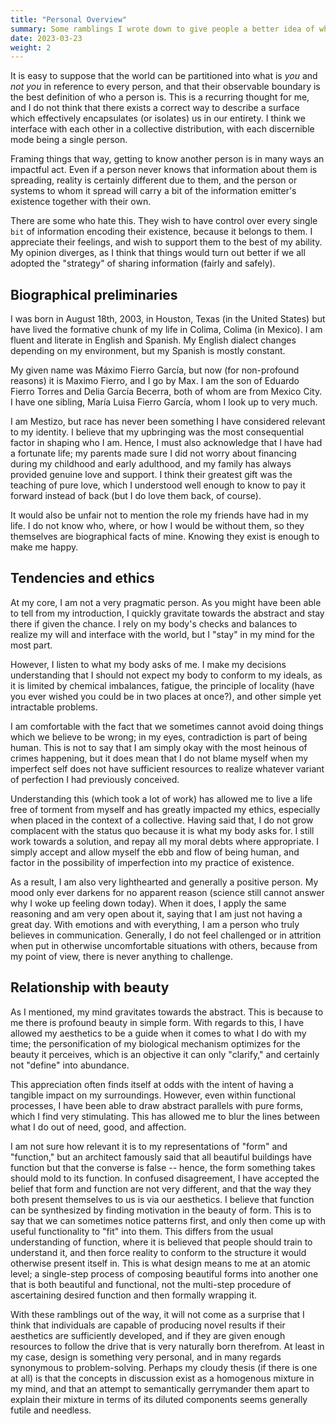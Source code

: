 ```yaml
---
title: "Personal Overview"
summary: Some ramblings I wrote down to give people a better idea of who I am.
date: 2023-03-23
weight: 2
---
```


It is easy to suppose that the world can be partitioned into what is _you_ and _not you_ in reference to every person, and that their observable boundary is the best definition of who a person is. This is a recurring thought for me, and I do not think that there exists a correct way to describe a surface which effectively encapsulates (or isolates) us in our entirety. I think we interface with each other in a collective distribution, with each discernible mode being a single person.

Framing things that way, getting to know another person is in many ways an impactful act. Even if a person never knows that information about them is spreading, reality is certainly different due to them, and the person or systems to whom it spread will carry a bit of the information emitter's existence together with their own.

There are some who hate this. They wish to have control over every single `bit` of information encoding their existence, because it belongs to them. I appreciate their feelings, and wish to support them to the best of my ability. My opinion diverges, as I think that things would turn out better if we all adopted the "strategy" of sharing information (fairly and safely).

## Biographical preliminaries

I was born in August 18th, 2003, in Houston, Texas (in the United States) but have lived the formative chunk of my life in Colima, Colima (in Mexico). I am fluent and literate in English and Spanish. My English dialect changes depending on my environment, but my Spanish is mostly constant.

My given name was Máximo Fierro García, but now (for non-profound reasons) it is Maximo Fierro, and I go by Max. I am the son of Eduardo Fierro Torres and Delia García Becerra, both of whom are from Mexico City. I have one sibling, María Luisa Fierro García, whom I look up to very much.

I am Mestizo, but race has never been something I have considered relevant to my identity. I believe that my upbringing was the most consequential factor in shaping who I am. Hence, I must also acknowledge that I have had a fortunate life; my parents made sure I did not worry about financing during my childhood and early adulthood, and my family has always provided genuine love and support. I think their greatest gift was the teaching of pure love, which I understood well enough to know to pay it forward instead of back (but I do love them back, of course).

It would also be unfair not to mention the role my friends have had in my life. I do not know who, where, or how I would be without them, so they themselves are biographical facts of mine. Knowing they exist is enough to make me happy.

## Tendencies and ethics

At my core, I am not a very pragmatic person. As you might have been able to tell from my introduction, I quickly gravitate towards the abstract and stay there if given the chance. I rely on my body's checks and balances to realize my will and interface with the world, but I "stay" in my mind for the most part.

However, I listen to what my body asks of me. I make my decisions understanding that I should not expect my body to conform to my ideals, as it is limited by chemical imbalances, fatigue, the principle of locality (have you ever wished you could be in two places at once?), and other simple yet intractable problems.

I am comfortable with the fact that we sometimes cannot avoid doing things which we believe to be wrong; in my eyes, contradiction is part of being human. This is not to say that I am simply okay with the most heinous of crimes happening, but it does mean that I do not blame myself when my imperfect self does not have sufficient resources to realize whatever variant of perfection I had previously conceived.

Understanding this (which took a lot of work) has allowed me to live a life free of torment from myself and has greatly impacted my ethics, especially when placed in the context of a collective. Having said that, I do not grow complacent with the status quo because it is what my body asks for. I still work towards a solution, and repay all my moral debts where appropriate. I simply accept and allow myself the ebb and flow of being human, and factor in the possibility of imperfection into my practice of existence.

As a result, I am also very lighthearted and generally a positive person. My mood only ever darkens for no apparent reason (science still cannot answer why I woke up feeling down today). When it does, I apply the same reasoning and am very open about it, saying that I am just not having a great day. With emotions and with everything, I am a person who truly believes in communication. Generally, I do not feel challenged or in attrition when put in otherwise uncomfortable situations with others, because from my point of view, there is never anything to challenge.

## Relationship with beauty

As I mentioned, my mind gravitates towards the abstract. This is because to me there is profound beauty in simple form. With regards to this, I have allowed my aesthetics to be a guide when it comes to what I do with my time; the personification of my biological mechanism optimizes for the beauty it perceives, which is an objective it can only "clarify," and certainly not "define" into abundance.

This appreciation often finds itself at odds with the intent of having a tangible impact on my surroundings. However, even within functional processes, I have been able to draw abstract parallels with pure forms, which I find very stimulating. This has allowed me to blur the lines between what I do out of need, good, and affection.

I am not sure how relevant it is to my representations of "form" and "function," but an architect famously said that all beautiful buildings have function but that the converse is false -- hence, the form something takes should mold to its function. In confused disagreement, I have accepted the belief that form and function are not very different, and that the way they both present themselves to us is via our aesthetics. I believe that function can be synthesized by finding motivation in the beauty of form. This is to say that we can sometimes notice patterns first, and only then come up with useful functionality to "fit" into them. This differs from the usual understanding of function, where it is believed that people should train to understand it, and then force reality to conform to the structure it would otherwise present itself in. This is what design means to me at an atomic level; a single-step process of composing beautiful forms into another one that is both beautiful and functional, not the multi-step procedure of ascertaining desired function and then formally wrapping it.

With these ramblings out of the way, it will not come as a surprise that I think that individuals are capable of producing novel results if their aesthetics are sufficiently developed, and if they are given enough resources to follow the drive that is very naturally born therefrom. At least in my case, design is something very personal, and in many regards synonymous to problem-solving. Perhaps my cloudy thesis (if there is one at all) is that the concepts in discussion exist as a homogenous mixture in my mind, and that an attempt to semantically gerrymander them apart to explain their mixture in terms of its diluted components seems generally futile and needless.
